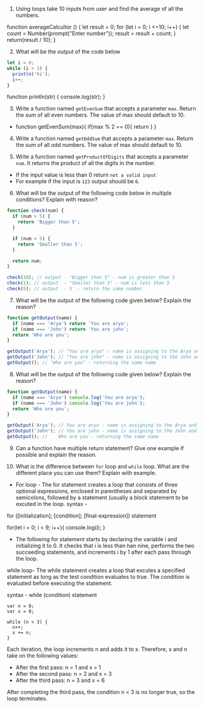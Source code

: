 1. Using loops take 10 inputs from user and find the average of all the numbers.

function averageCalcultor () {
let result = 0;
for (let i = 0; i <=10; i++) {
  let count = Number(prompt("Enter number"));
   result = result + count;
}
return(result / 10);
}




2. What will be the output of the code below

```js
let i = 0;
while (i < 3) {
  println('hi');
  i++;
}
```

function println(str) {
  console.log(str);
}


3. Write a function named `getEvenSum` that accepts a parameter `max`. Return the sum of all even numbers. The value of max should default to 10.

- function getEvenSum(max){
   if(max % 2 == 0){
     return 
   }
}
4. Write a function named `getOddSum` that accepts a parameter `max`. Return the sum of all odd numbers. The value of max should default to 10.

5. Write a function named `getProductOfDigits` that accepts a parameter `num`. It returns the product of all the digits in the number.

- If the input value is less than 0 return `not a valid input`
- For example if the input is `123` output should be `6`.



6. What will be the output of the following code below in multiple conditions? Explain with reason?

```js
function check(num) {
  if (num > 5) {
    return 'Bigger than 5';
  }

  if (num < 5) {
    return 'Smaller than 5';
  }

  return num;
}

check(10); // output - "Bigger than 5" - num is greater than 5
check(1); // output  - "Smaller than 5" - num is less than 5
check(5); // output  - 5  - return the same number
```

7. What will be the output of the following code given below? Explain the reason?

```js
function getOutput(name) {
  if (name === 'Arya') return 'You are arya';
  if (name === 'John') return 'You are john';
  return 'Who are you';
}

getOutput('Arya'); // "You are arya" - name is assigning to the Arya and then returning the return value 
getOutput('John'); // "You are john" - name is assigning to the John and returning the return value
getOutput(); // "Who are you" - returning the same name

```

8. What will be the output of the following code given below? Explain the reason?

```js
function getOutput(name) {
  if (name === 'Arya') console.log('You are arya');
  if (name === 'John') console.log('You are john');
  return 'Who are you';
}

getOutput('Arya'); // You are arya - name is assigning to the Arya and then returning the return value 
getOutput('John'); // You are john - name is assigning to the John and returning the return value
getOutput(); //    Who are you - returning the same name
```

9. Can a function have multiple return statement? Give one example if possible and explain the reason.

10. What is the difference between `for` loop and `while` loop. What are the different place you can use them? Explain with example.

- For loop - The for statement creates a loop that consists of three optional expressions, enclosed in parentheses and separated by semicolons, followed by a statement (usually a block statement to be excuted in the loop.
syntax - 

for ([initialization]; [condition]; [final-expression])
   statement 

for(let i = 0; i < 9; i++){
  console.log(i);
}

- The following for statement starts by declaring the variable i and initializing it to 0. It checks that i is less than han nine, performs the two succeeding statements, and increments i by 1 after each pass through the loop.



while loop- The while statement creates a loop that excutes a specified statement as long as the test condition evaluates to true. The condition is evaluated before executing the statement.
 
 syntax - while (condition)
    statement 

    var n = 0;
    var x = 0;

    while (n < 3) {
      n++;
      x += n;
    }

Each iteration, the loop increments n and adds it to x. Therefore, x and n take on the following values:
  - After the first pass: n = 1 and x = 1 
  - After the second pass: n = 2 and x = 3
  - After the third pass: n = 3 and x = 6

After completing the third pass, the condition n < 3 is no longer true, so the loop terminates.